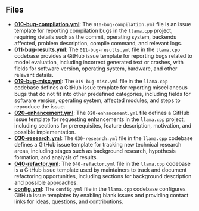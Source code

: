 
## Files
- **[010-bug-compilation.yml](ISSUE_TEMPLATE/010-bug-compilation.yml.driver.md)**: The `010-bug-compilation.yml` file is an issue template for reporting compilation bugs in the `llama.cpp` project, requiring details such as the commit, operating system, backends affected, problem description, compile command, and relevant logs.
- **[011-bug-results.yml](ISSUE_TEMPLATE/011-bug-results.yml.driver.md)**: The `011-bug-results.yml` file in the `llama.cpp` codebase provides a GitHub issue template for reporting bugs related to model evaluation, including incorrect generated text or crashes, with fields for software version, operating system, hardware, and other relevant details.
- **[019-bug-misc.yml](ISSUE_TEMPLATE/019-bug-misc.yml.driver.md)**: The `019-bug-misc.yml` file in the `llama.cpp` codebase defines a GitHub issue template for reporting miscellaneous bugs that do not fit into other predefined categories, including fields for software version, operating system, affected modules, and steps to reproduce the issue.
- **[020-enhancement.yml](ISSUE_TEMPLATE/020-enhancement.yml.driver.md)**: The `020-enhancement.yml` file defines a GitHub issue template for requesting enhancements in the `llama.cpp` project, including sections for prerequisites, feature description, motivation, and possible implementation.
- **[030-research.yml](ISSUE_TEMPLATE/030-research.yml.driver.md)**: The `030-research.yml` file in the `llama.cpp` codebase defines a GitHub issue template for tracking new technical research areas, including stages such as background research, hypothesis formation, and analysis of results.
- **[040-refactor.yml](ISSUE_TEMPLATE/040-refactor.yml.driver.md)**: The `040-refactor.yml` file in the `llama.cpp` codebase is a GitHub issue template used by maintainers to track and document refactoring opportunities, including sections for background description and possible approaches.
- **[config.yml](ISSUE_TEMPLATE/config.yml.driver.md)**: The `config.yml` file in the `llama.cpp` codebase configures GitHub issue templates by enabling blank issues and providing contact links for ideas, questions, and contributions.
